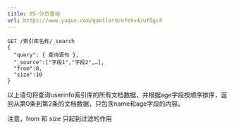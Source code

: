 ```yaml
---
title: 05-分页查询
url: https://www.yuque.com/gaollard/efekv4/uf8gc4
---
```


```shell
GET /索引库名称/_search
{
  "query": { 查询语句 },
  "_source":["字段1","字段2",…],
  "from":0,
  "size":10
}
```

以上语句将查询userinfo索引库的所有文档数据，并根据age字段按顺序排序，返回从第0条到第2条的文档数据，只包含name和age字段的内容。

注意，from 和 size 只起到过滤的作用
